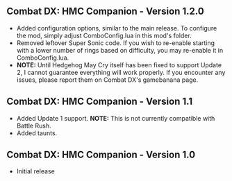 ## Combat DX: HMC Companion - Version 1.2.0
- Added configuration options, similar to the main release. To configure the mod, simply adjust ComboConfig.lua in this mod's folder.
- Removed leftover Super Sonic code. If you wish to re-enable starting with a lower number of rings based on difficulty, you may re-enable it in ComboConfig.lua.
- **NOTE:** Until Hedgehog May Cry itself has been fixed to support Update 2, I cannot guarantee everything will work properly. If you encounter any issues, please report them on Combat DX's gamebanana page.

## Combat DX: HMC Companion - Version 1.1
- Added Update 1 support. **NOTE:** This is not currently compatible with Battle Rush.
- Added taunts.

## Combat DX: HMC Companion - Version 1.0
- Initial release